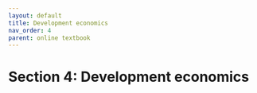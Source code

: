 ```yaml
---
layout: default
title: Development economics
nav_order: 4
parent: online textbook
---
```


# Section 4: Development economics
